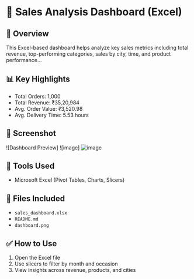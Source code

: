 # 🧾 Sales Analysis Dashboard (Excel)

## 📌 Overview
This Excel-based dashboard helps analyze key sales metrics including total revenue, top-performing categories, sales by city, time, and product performance...

## 📊 Key Highlights
- Total Orders: 1,000
- Total Revenue: ₹35,20,984
- Avg. Order Value: ₹3,520.98
- Avg. Delivery Time: 5.53 hours

## 📸 Screenshot
![Dashboard Preview] ![image] ![image](https://github.com/user-attachments/assets/8de3271a-fb0e-43ed-8067-cfcf586e8634)



## 🔧 Tools Used
- Microsoft Excel (Pivot Tables, Charts, Slicers)

## 📁 Files Included
- `sales_dashboard.xlsx`
- `README.md`
- `dashboard.png`

## ✅ How to Use
1. Open the Excel file
2. Use slicers to filter by month and occasion
3. View insights across revenue, products, and cities
